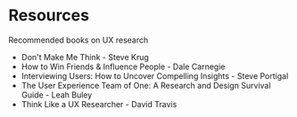 # Resources
Recommended books on UX research </br>
  -  Don't Make Me Think - Steve Krug
  -  How to Win Friends & Influence People - Dale Carnegie
  -  Interviewing Users: How to Uncover Compelling Insights - Steve Portigal
  -  The User Experience Team of One: A Research and Design Survival Guide - Leah Buley
  -  Think Like a UX Researcher - David Travis
